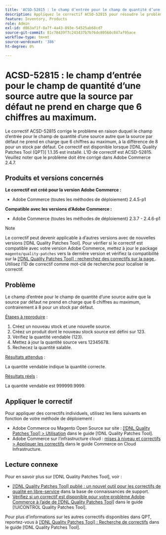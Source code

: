 ```yaml
---
title: 'ACSD-52815 : le champ d’entrée pour le champ de quantité d’une source autre que la source par défaut ne prend en charge que 6 chiffres au maximum.'
description: Appliquez le correctif ACSD-52815 pour résoudre le problème de performances d’Adobe Commerce en raison duquel le champ d’entrée pour le champ de quantité d’une source autre que la source par défaut ne prend en charge que 6 chiffres, à la différence de 8 pour un stock par défaut.
feature: Inventory, Products
role: Admin
exl-id: d863af1f-8a7f-4a43-893e-54525ab68cd7
source-git-commit: 81c78439f7c243437b7b76dc80560c847af95ace
workflow-type: tm+mt
source-wordcount: '386'
ht-degree: 0%

---
```


# ACSD-52815 : le champ d’entrée pour le champ de quantité d’une source autre que la source par défaut ne prend en charge que 6 chiffres au maximum.

Le correctif ACSD-52815 corrige le problème en raison duquel le champ d’entrée pour le champ de quantité d’une source autre que la source par défaut ne prend en charge que 6 chiffres au maximum, à la différence de 8 pour un stock par défaut. Ce correctif est disponible lorsque [!DNL Quality Patches Tool (QPT)] 1.1.35 est installé. L’ID de correctif est ACSD-52815. Veuillez noter que le problème doit être corrigé dans Adobe Commerce 2.4.7.

## Produits et versions concernés

**Le correctif est créé pour la version Adobe Commerce :**

* Adobe Commerce (toutes les méthodes de déploiement) 2.4.5-p1

**Compatible avec les versions d’Adobe Commerce :**

* Adobe Commerce (toutes les méthodes de déploiement) 2.3.7 - 2.4.6-p1

>[!NOTE]
>
>Le correctif peut devenir applicable à d’autres versions avec de nouvelles versions [!DNL Quality Patches Tool]. Pour vérifier si le correctif est compatible avec votre version Adobe Commerce, mettez à jour le package `magento/quality-patches` vers la dernière version et vérifiez la compatibilité sur la [[!DNL Quality Patches Tool] : recherchez des correctifs sur la page ](https://experienceleague.adobe.com/tools/commerce-quality-patches/index.html). Utilisez l’ID de correctif comme mot-clé de recherche pour localiser le correctif.

## Problème

Le champ d’entrée pour le champ de quantité d’une source autre que la source par défaut ne prend en charge que 6 chiffres au maximum, contrairement à 8 pour un stock par défaut.

<u>Étapes à reproduire</u> :

1. Créez un nouveau stock et une nouvelle source.
1. Créez un produit dont le nouveau stock source est défini sur 123.
1. Vérifiez la quantité vendable (123).
1. Mettez à jour la quantité source vers 12345678.
1. Rechecez la quantité salable.

<u>Résultats attendus</u> :

La quantité vendable indique la quantité correcte.

<u>Résultats réels</u> :

La quantité vendable est 999999.9999.

## Appliquer le correctif

Pour appliquer des correctifs individuels, utilisez les liens suivants en fonction de votre méthode de déploiement :

* Adobe Commerce ou Magento Open Source sur site : [[!DNL Quality Patches Tool] > Utilisation](/help/tools/quality-patches-tool/usage.md) dans le guide [!DNL Quality Patches Tool].
* Adobe Commerce sur l’infrastructure cloud : [mises à niveau et correctifs > Appliquer les correctifs](https://experienceleague.adobe.com/docs/commerce-cloud-service/user-guide/develop/upgrade/apply-patches.html) dans le guide Commerce on Cloud Infrastructure.

## Lecture connexe

Pour en savoir plus sur [!DNL Quality Patches Tool], voir :

* [[!DNL Quality Patches Tool] publié : un nouvel outil pour les correctifs de qualité en libre-service](https://experienceleague.adobe.com/en/docs/commerce-knowledge-base/kb/announcements/commerce-announcements/magento-quality-patches-released-new-tool-to-self-serve-quality-patches) dans la base de connaissances de support.
* [Vérifiez si un correctif est disponible pour votre problème Adobe Commerce à l’aide de  [!DNL Quality Patches Tool]](/help/tools/quality-patches-tool/patches-available-in-qpt/check-patch-for-magento-issue-with-magento-quality-patches.md) dans le guide [!UICONTROL Quality Patches Tool].


Pour plus d&#39;informations sur les autres correctifs disponibles dans QPT, reportez-vous à [[!DNL Quality Patches Tool] : Recherche de correctifs](https://experienceleague.adobe.com/tools/commerce-quality-patches/index.html) dans le guide [!DNL Quality Patches Tool].

